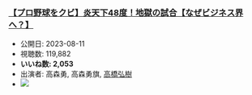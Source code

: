 ### [【プロ野球をクビ】炎天下48度！地獄の試合【なぜビジネス界へ？】](https://www.youtube.com/watch?v=qCCChlPopMo)
-   公開日: 2023-08-11
-   視聴数: 119,882
-   **いいね数: 2,053**
-   出演者: 高森勇, 高森勇旗, [高橋弘樹](/rehacq_fan/people/高橋弘樹 "wikilink")
- [![](https://img.youtube.com/vi/qCCChlPopMo/hqdefault.jpg)](https://www.youtube.com/watch?v=qCCChlPopMo)
